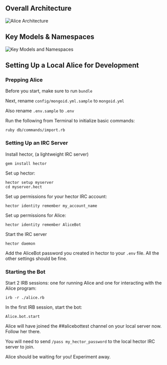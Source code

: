 ## Overall Architecture

![Alice Architecture](https://github.com/CoralineAda/alice/blob/master/doc/architecture.png)

## Key Models & Namespaces

![Key Models and Namespaces](https://github.com/CoralineAda/alice/blob/master/doc/models_and_namespaces.png)

## Setting Up a Local Alice for Development

### Prepping Alice

Before you start, make sure to run `bundle`

Next, rename `config/mongoid.yml.sample` to `mongoid.yml`

Also rename `.env.sample` to `.env`

Run the following from Terminal to initialize basic commands:

    ruby db/commands/import.rb

### Setting Up an IRC Server

Install hector,  (a lightweight IRC server)

    gem install hector

Set up hector:

    hector setup myserver
    cd myserver.hect

Set up permissions for your hector IRC account:

    hector identity remember my_account_name

Set up permissions for Alice:

    hector identity remember AliceBot

Start the IRC server

    hector daemon

Add the AliceBot password you created in hector to your `.env` file. All the other settings should be fine.

### Starting the Bot

Start 2 IRB sessions: one for running Alice and one for interacting with the Alice program:

    irb -r ./alice.rb

In the first IRB session, start the bot:

    Alice.bot.start

Alice will have joined the ##alicebottest channel on your local server now. Follow her there.

You will need to send `/pass my_hector_password` to the local hector IRC server to join.

Alice should be waiting for you! Experiment away.

